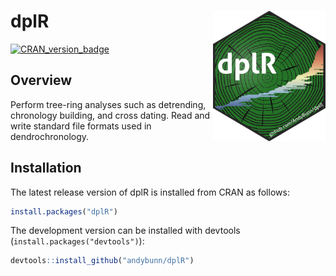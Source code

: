 
# dplR <img src="https://github.com/AndyBunn/dplR/blob/master/dplR_Sticker.png" width="180" align="right" />

[![CRAN_version_badge](https://www.r-pkg.org/badges/version/dplR)](https://cran.r-project.org/package=dplR)

## Overview

Perform tree-ring analyses such as detrending, chronology building,
and cross dating. Read and write standard file formats used in
dendrochronology.

## Installation

The latest release version of dplR is installed from CRAN as follows:

```R
install.packages("dplR")
```

The development version can be installed with devtools
(`install.packages("devtools")`):

```R
devtools::install_github("andybunn/dplR")
```
